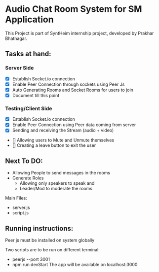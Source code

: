 # Audio Chat Room System for SM Application

This Project is part of SyntHeim internship project, developed by Prakhar Bhatnagar.

## Tasks at hand:
### Server Side
- [x] Establish Socket.io connection
- [x] Enable Peer Connection through sockets using Peer Js
- [x] Auto Generating Rooms and Socket Rooms for users to join
- [x] Document till this point

### Testing/Client Side
- [x] Establish Socket.io connection
- [x] Enable Peer Connection using Peer data coming from server
- [x] Sending and receiving the Stream (audio + video)
- [] Allowing users to Mute and Unmute themselves
- [] Creating a leave button to exit the user

## Next To DO:
- Allowing People to send messages in the rooms
- Generate Roles
    - Allowing only speakers to speak and
    - Leader/Mod to moderate the rooms


Main Files: 
- server.js
- script.js

## Running instructions:
Peer js must be installed on system globally

Two scripts are to be run on different terminal:
- peerjs --port 3001
- npm run devStart
The app will be available on localhost:3000